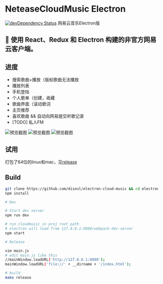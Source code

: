 # NeteaseCloudMusic Electron

[![devDependency Status](https://david-dm.org/disoul/electron-cloud-music/dev-status.svg)](https://david-dm.org/disoul/electron-cloud-music#info=devDependencies)
网易云音乐Electron版

## 👀 使用 React、Redux 和 Electron 构建的非官方网易云客户端。

## 进度

* 搜索歌曲+播放（版权歌曲无法播放
* 播放列表
* 手机登陆
* 个人歌单（创建，收藏
* 歌曲界面（滚动歌词
* 主页推荐
* 喜欢歌曲 && 自动向网易提交听歌记录
* [TODO] 私人FM

![预览截图](http://7xn38i.com1.z0.glb.clouddn.com/QQ20161106-1@2x.png)
![预览截图](http://7xn38i.com1.z0.glb.clouddn.com/QQ20161106-0@2x.png)
![预览截图](http://7xn38i.com1.z0.glb.clouddn.com/QQ20161106-2@2x.png)

## 试用

打包了64位的linux和mac，见[release](https://github.com/disoul/electron-cloud-music/releases/tag/0.0.2)

## Build

```bash
git clone https://github.com/disoul/electron-cloud-music && cd electron-cloud-music
npm install

# Dev

# Start dev server
npm run dev

# run cloudmusic in proj root path
# electron will load from 127.0.0.1:8080(webpack-dev-server
npm start

# Release

vim main.js
# edit main.js like this
//mainWindow.loadURL('http://127.0.0.1:8080');
mainWindow.loadURL('file://' + __dirname + '/index.html');

# build
make release
```
